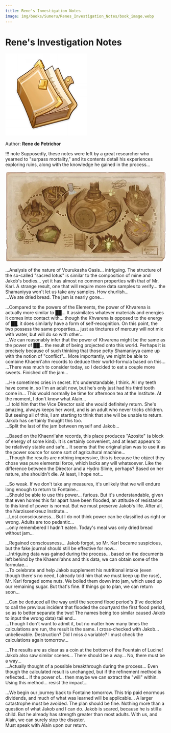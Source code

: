 ```yaml
---
title: Rene's Investigation Notes
image: img/books/Sumeru/Renes_Investigation_Notes/book_image.webp
---
```


# Rene's Investigation Notes

![Book Image](../../img/books/Sumeru/Renes_Investigation_Notes/book_image.webp)

Author: **Rene de Petrichor**

!!! note
    Supposedly, these notes were left by a great researcher who yearned to "surpass mortality," and its contents detail his experiences exploring ruins, along with the knowledge he gained in the process...

![illustration](../../img/books/Sumeru/Renes_Investigation_Notes/illustration.webp)

...Analysis of the nature of Vourukasha Oasis... intriguing. The structure of the so-called "sacred lotus" is similar to the composition of mine and Jakob's bodies... yet it has almost no common properties with that of Mr. Karl. A strange result, one that will require more data samples to verify... the Shamaniyya won't let us take any samples. How churlish...  
...We ate dried bread. The jam is nearly gone...  
  
...Compared to the powers of the Elements, the power of Khvarena is actually more similar to ██... It assimilates whatever materials and energies it comes into contact with... though the Khvarena is opposed to the energy of ██, it does similarly have a form of self-recognition. On this point, the two possess the same properties... just as tinctures of mercury will not mix with water, but will do so with other...  
...We can reasonably infer that the power of Khvarena might be the same as the power of ██... the result of being projected onto this world. Perhaps it is precisely because of such thinking that those petty Shamaniyya came up with the notion of "conflict"... More importantly, we might be able to combine Khaenri'ahn records to deduce their world-formula based on this...  
...There was much to consider today, so I decided to eat a couple more sweets. Finished off the jam...  
  
...He sometimes cries in secret. It's understandable, I think. All my teeth have come in, so I'm an adult now, but he's only just had his third tooth come in... This would normally be time for afternoon tea at the Institute. At the moment, I don't know what Alain...  
...I told him that the Vice Director said she would definitely return. She's amazing, always keeps her word, and is an adult who never tricks children. But seeing all of this, I am starting to think that she will be unable to return. Jakob has certainly thought this too.  
...Split the last of the jam between myself and Jakob...  
  
...Based on the Khaenri'ahn records, this place produces "Azosite" (a block of energy of some kind). It is certainly convenient, and at least appears to be relatively stable and safe... It seems that the original plan was to use it as the power source for some sort of agricultural machine...  
...Though the results are nothing impressive, this is because the object they chose was pure elemental force, which lacks any will whatsoever. Like the difference between the Director and a Hydro Slime, perhaps? Based on her nature, she shouldn't die. At least, I hope not...  
  
...So weak. If we don't take any measures, it's unlikely that we will endure long enough to return to Fontaine...  
...Should be able to use this power... furious. But it's understandable, given that even homes this far apart have been flooded, an attitude of resistance to this kind of power is normal. But we must preserve Jakob's life. After all, the Narzissenkreuz Institute...  
...Lost consciousness... But I do not think power can be classified as right or wrong. Adults are too pedantic...  
...only remembered I hadn't eaten. Today's meal was only dried bread without jam...  
  
...Regained consciousness... Jakob forgot, so Mr. Karl became suspicious, but the fake journal should still be effective for now...  
...Intriguing data was gained during the process... based on the documents left behind by the Khaenri'ahns and this data, we can obtain some of the formulae...  
...To celebrate and help Jakob supplement his nutritional intake (even though there's no need, I already told him that we must keep up the ruse), Mr. Karl foraged some nuts. We boiled them down into jam, which used up our remaining sugar. But that's fine. If things go to plan, we can return soon...  
  
...Can be deduced all the way until the second flood period's (I've decided to call the previous incident that flooded the courtyard the first flood period, so as to better separate the two! The names being too similar caused Jakob to input the wrong data) tail end...  
...Though I don't want to admit it, but no matter how many times the calculations are run, the result is the same. I cross-checked with Jakob... unbelievable. Destruction? Did I miss a variable? I must check the calculations again tomorrow...  
  
...The results are as clear as a coin at the bottom of the Fountain of Lucine! Jakob also saw similar scenes... There should be a way... No, there must be a way...  
...Actually thought of a possible breakthrough during the process... Even though the calculated result is unchanged, but if the refinement method is reflected... If the power of... then maybe we can extract the "will" within. Using this method... resist the impact...  
  
...We begin our journey back to Fontaine tomorrow. This trip paid enormous dividends, and much of what was learned will be applicable... A larger catastrophe must be avoided. The plan should be fine. Nothing more than a question of what Jakob and I can do. Jakob is scared, because he is still a child. But he already has strength greater than most adults. With us, and Alain, we can surely stop the disaster.  
Must speak with Alain upon our return.